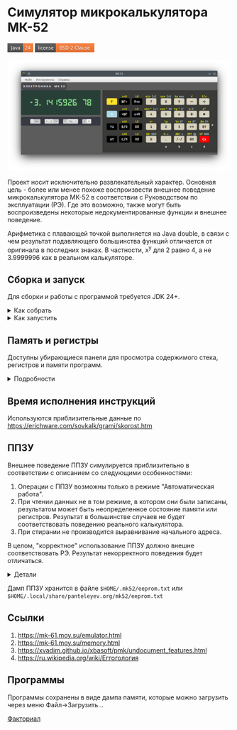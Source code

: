 # Симулятор микрокалькулятора МК-52

![JDK](docs/java-24.png)
[![License](docs/license.png)](LICENSE)

![МК-52](docs/main-window.png)

Проект носит исключительно развлекательный характер. Основная цель - более или менее похоже воспроизвести внешнее
поведение микрокалькулятора МК-52 в соответствии с Руководством по эксплуатации (РЭ). Где это возможно, также могут
быть воспроизведены некоторые недокументированные функции и внешнее поведение.

Арифметика с плавающей точкой выполняется на Java double, в связи с чем результат подавляющего большинства
функций отличается от оригинала в последних знаках. В частности, x<sup>y</sup> для 2 равно 4, а не 3.9999996 как в
реальном калькуляторе.

## Сборка и запуск

Для сборки и работы с программой требуется JDK 24+.

<details>
<summary>Как собрать</summary>

```shell
export JAVA_HOME=/path/to/jdk24
./mvnw clean verify
```

Тесты, в которых поведение симулятора отличается от прототипа, оставлены падающими намеренно и на сборку не влияют.

</details>

<details>
<summary>Как запустить</summary>

### Запуск из проекта

```shell
./mvnw exec:exec@run
```

### Linux

Для Linux можно собрать исполняемый образ и запускать его как обычную программу.

```shell
./bin/jlink.sh
[sudo] ./bin/install </install/path>
```

В каталоге ```/install/path/mk52``` будет находиться исполняемый образ, скрипт для запуска ```mk52.sh```, а также 
готовый к использованию файл ```mk52.desktop```.

</details>

## Память и регистры

Доступны убирающиеся панели для просмотра содержимого стека, регистров и памяти программ.

<details>

<summary>Подробности</summary>

![Панели](docs/main-window-big.png)

</details>

## Время исполнения инструкций

Используются приблизительные данные по https://erichware.com/sovkalk/grami/skorost.htm

## ППЗУ

Внешнее поведение ППЗУ симулируется приблизительно в соответствии с описанием со следующими особенностями:

1. Операции с ППЗУ возможны только в режиме "Автоматическая работа".
2. При чтении данных не в том режиме, в котором они были записаны, результатом может быть неопределенное состояние
   памяти или регистров. Результат в большинстве случаев не будет соответствовать поведению реального калькулятора.
3. При стирании не производится выравнивание начального адреса.

В целом, "корректное" использование ППЗУ должно внешне соответствовать РЭ. Результат некорректного поведения будет
отличаться.

<details>
<summary>Детали</summary>

### Размещение регистров в ППЗУ

```
        Строка ППЗУ
Ячейка: [ 00 ][ 01 ][ 02 ][ 03 ][ 04 ][ 05 ][ 06 ][ 07 ][ 08 ][ 09 ][ 10 ][ 11 ][ 12 ][ 13 ]
7 - 0 мантисса
8 - знак мантиссы 9 (-) или 0 (+)
10-9 - порядок
11 - знак порядка 9 (-) или 0 (+)
```

Каждая ячейка содержит 4 бита.

Если экспонента отрицательная, то записывается значение 100-|экспонента|.

#### Примеры

3.1415926

```
0x6 0x2 0x9 0x5 0x1 0x4 0x1 0x3 0x0 0x0 0x0 0x0 0x0 0x0
```

-3.1415926e-87

```
0x6 0x2 0x9 0x5 0x1 0x4 0x1 0x3 0x9 0x3 0x1 0x9 0x0 0x0
```

3.1415926e87

```
0x6 0x2 0x9 0x5 0x1 0x4 0x1 0x3 0x0 0x7 0x8 0x0 0x0 0x0
```

</details>

Дамп ППЗУ хранится в файле ```$HOME/.mk52/eeprom.txt``` или ```$HOME/.local/share/panteleyev.org/mk52/eeprom.txt```

## Ссылки

1. https://mk-61.moy.su/emulator.html
2. https://mk-61.moy.su/memory.html
3. https://xvadim.github.io/xbasoft/pmk/undocument_features.html
4. https://ru.wikipedia.org/wiki/Еггогология

## Программы

Программы сохранены в виде дампа памяти, которые можно загрузить через меню Файл->Загрузить...

[Факториал](docs/programs/factorial.txt)